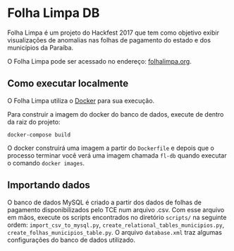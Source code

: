 # Folha Limpa DB

Folha Limpa é um projeto do Hackfest 2017 que tem como objetivo exibir visualizações de anomalias nas folhas de pagamento do estado e dos municípios da Paraíba.

O Folha Limpa pode ser acessado no endereço: [folhalimpa.org](http://folhalimpa.org/).

## Como executar localmente

O Folha Limpa utiliza o [Docker](https://www.docker.com) para sua execução.

Para construir a imagem do docker do banco de dados, execute de dentro da raiz do projeto:

`docker-compose build`

O docker construirá uma imagem a partir do `Dockerfile` e depois que o processo terminar você verá uma imagem chamada `fl-db` quando executar o comando `docker images`.

## Importando dados

O banco de dados MySQL é criado a partir dos dados de folhas de pagamento disponibilizados pelo TCE num arquivo .csv.
Com esse arquivo em mãos, execute os scripts encontrados no diretório `scripts/` na seguinte ordem:
`import_csv_to_mysql.py`, `create_relational_tables_municipios.py`, `create_folhas_municipios_table.py`.
O arquivo `database.xml` traz algumas configurações do banco de dados utilizado.
